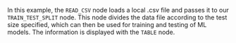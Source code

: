 In this example, the `READ_CSV` node loads a local .csv file and passes it to our `TRAIN_TEST_SPLIT` node. This node divides the data file according to the test size specified, which can then be used for training and testing of ML models. The information is displayed with the `TABLE` node.